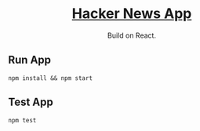 <h1 align="center">
  <a href="#">
    Hacker News App
  </a>
</h1>

<p align="center">
  Build on React.
</p>

## Run App

```
npm install && npm start
```

## Test App

```
npm test
```
